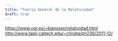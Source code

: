 ```yaml
---
title: "Teoría General de la Relatividad"
draft: true
---
```


https://www.ugr.es/~bjanssen/relatividad.html
http://www.tapir.caltech.edu/~chirata/ph236/2011-12/
